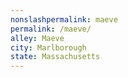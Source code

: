 ```yaml
---
﻿nonslashpermalink: maeve
permalink: /maeve/
alley: Maeve
city: Marlborough
state: Massachusetts
---
```

